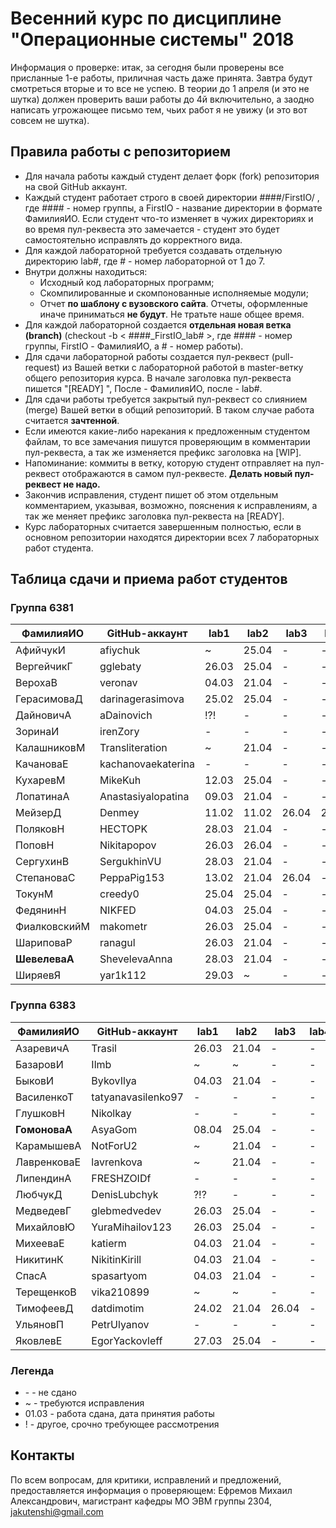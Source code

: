 # Весенний курс по дисциплине "Операционные системы" 2018

Информация о проверке: итак, за сегодня были проверены все присланные 1-е работы, приличная часть даже принята. Завтра будут смотреться вторые и то все не успею. В теории до 1 апреля (и это не шутка) должен проверить ваши работы до 4й включительно, а заодно написать угрожающее письмо тем, чьих работ я не увижу (и это вот совсем не шутка).

## Правила работы с репозиторием

- Для начала работы каждый студент делает форк (fork) репозитория на свой GitHub аккаунт.
- Каждый студент работает строго в своей директории ####/FirstIO/ , где #### - номер группы, а FirstIO - название директории в формате ФамилияИО. Если студент что-то изменяет в чужих директориях и во время пул-реквеста это замечается - студент это будет самостоятельно исправлять до корректного вида.
- Для каждой лабораторной требуется создавать отдельную директорию lab#, где # - номер лабораторной от 1 до 7.
- Внутри должны находиться:
    * Исходный код лабораторных программ;
    * Скомпилированные и скомпонованные исполняемые модули;
    * Отчет **по шаблону с вузовского сайта**. Отчеты, оформленные иначе приниматься **не будут**. Не тратьте наше общее время.
- Для каждой лабораторной создается **отдельная новая ветка (branch)** (checkout -b < ####\_FirstIO\_lab# >, где #### - номер группы, FirstIO - ФамилияИО, а # - номер работы).
- Для сдачи лабораторной работы создается пул-реквест (pull-request) из Вашей ветки с лабораторной работой в master-ветку общего репозитория курса. В начале заголовка пул-реквеста пишется "[READY] ", После - ФамилияИО, после - lab#.
- Для сдачи работы требуется закрытый пул-реквест со слиянием (merge) Вашей ветки в общий репозиторий. В таком случае работа считается **зачтенной**.
- Если имеются какие-либо нарекания к предложенным студентом файлам, то все замечания пишутся проверяющим в комментарии пул-реквеста, а так же изменяется префикс заголовка на [WIP].
- Напоминание: коммиты в ветку, которую студент отправляет на пул-реквест отображаются в самом пул-реквесте. **Делать новый пул-реквест не надо.**
- Закончив исправления, студент пишет об этом отдельным комментарием, указывая, возможно, пояснения к исправлениям, а так же меняет префикс заголовка пул-реквеста на [READY].
- Курс лабораторных считается завершенным полностью, если в основном репозитории находятся директории всех 7 лабораторных работ студента.


## Таблица сдачи и приема работ студентов

### Группа 6381

| ФамилияИО     | GitHub-аккаунт     | lab1  | lab2  | lab3  | lab4  | lab5  | lab6  | lab7  |
| ------------- | ------------------ | ----- | ----- | ----- | ----- | ----- | ----- | ----- |
| АфийчукИ      | afiychuk           |   ~   | 25.04 |   -   |   -   |   -   |   -   |   -   |
| ВергейчикГ    | gglebaty           | 26.03 | 25.04 |   -   |   -   |   -   |   -   |   -   |
| ВерохаВ       | veronav            | 04.03 | 21.04 |   -   |   -   |   -   |   -   |   -   |
| ГерасимоваД   | darinagerasimova   | 25.02 | 25.04 |   -   |   -   |   -   |   -   |   -   |
| ДайновичА     | aDainovich         |  !?!  |   -   |   -   |   -   |   -   |   -   |   -   |
| ЗоринаИ       | irenZory           |   -   |   -   |   -   |   -   |   -   |   -   |   -   |
| КалашниковМ   | Transliteration    |   ~   | 21.04 |   -   |   -   |   -   |   -   |   -   |
| КачановаЕ     | kachanovaekaterina |   -   |   -   |   -   |   -   |   -   |   -   |   -   |
| КухаревМ      | MikeKuh            | 12.03 | 25.04 |   -   |   -   |   -   |   -   |   -   |
| ЛопатинаА     | Anastasiyalopatina | 09.03 | 21.04 |   -   |   -   |   -   |   -   |   -   |
| МейзерД       | Denmey             | 11.02 | 11.02 | 26.04 | 26.04 | 26.04 | 26.04 |   ~   |
| ПоляковН      | HECTOPK            | 28.03 | 21.04 |   -   |   -   |   -   |   -   |   -   |
| ПоповН        | Nikitapopov        | 26.03 | 26.04 |   -   |   -   |   -   |   -   |   -   |
| СергухинВ     | SergukhinVU        | 28.03 | 21.04 |   -   |   -   |   -   |   -   |   -   |
| СтепановаС    | PeppaPig153        | 13.02 | 21.04 | 26.04 |   -   |   -   |   -   |   -   |
| ТокунМ        | creedy0            | 25.04 | 25.04 |   -   |   -   |   -   |   -   |   -   |
| ФедянинН      | NIKFED             | 04.03 | 25.04 |   -   |   -   |   -   |   -   |   -   |
| ФиалковскийМ  | makometr           | 26.03 | 25.04 |   -   |   -   |   -   |   -   |   -   |
| ШариповаР     | ranagul            | 26.03 | 21.04 |   -   |   -   |   -   |   -   |   -   |
| **ШевелеваА** | ShevelevaAnna      | 28.03 | 21.04 |   -   |   -   |   -   |   -   |   -   |
| ШиряевЯ       | yar1k112           | 29.03 |   ~   |   -   |   -   |   -   |   -   |   -   |

### Группа 6383

| ФамилияИО     | GitHub-аккаунт     | lab1  | lab2  | lab3  | lab4  | lab5  | lab6  | lab7  |
| ------------- | ------------------ | ----- | ----- | ----- | ----- | ----- | ----- | ----- |
| АзаревичА     | Trasil             | 26.03 | 21.04 |   -   |   -   |   -   |   -   |   -   |
| БазаровИ      | Ilmb               |   ~   |   ~   |   -   |   -   |   -   |   -   |   -   |
| БыковИ        | BykovIlya          | 04.03 | 21.04 |   -   |   -   |   -   |   -   |   -   |
| ВасиленкоТ    | tatyanavasilenko97 |   -   |   -   |   -   |   -   |   -   |   -   |   -   |
| ГлушковН      | Nikolkay           |   -   |   -   |   -   |   -   |   -   |   -   |   -   |
| **ГомоноваА** | AsyaGom            | 08.04 | 25.04 |   -   |   -   |   -   |   -   |   -   |
| КарамышевА    | NotForU2           |   ~   | 21.04 |   -   |   -   |   -   |   -   |   -   |
| ЛавренковаЕ   | lavrenkova         |   ~   | 21.04 |   -   |   -   |   -   |   -   |   -   |
| ЛипендинА     | FRESHZOIDf         |   -   |   -   |   -   |   -   |   -   |   -   |   -   |
| ЛюбчукД       | DenisLubchyk       |  ?!?  |   -   |   -   |   -   |   -   |   -   |   -   |
| МедведевГ     | glebmedvedev       | 26.03 | 25.04 |   -   |   -   |   -   |   -   |   -   |
| МихайловЮ     | YuraMihailov123    | 26.03 | 25.04 |   -   |   -   |   -   |   -   |   -   |
| МихееваЕ      | katierm            | 04.03 | 21.04 |   -   |   -   |   -   |   -   |   -   |
| НикитинК      | NikitinKirill      | 04.03 | 21.04 |   -   |   -   |   -   |   -   |   -   |
| СпасА         | spasartyom         | 04.03 | 21.04 |   -   |   -   |   -   |   -   |   -   |
| ТерещенкоВ    | vika210899         |   ~   |   ~   |   -   |   -   |   -   |   -   |   -   |
| ТимофеевД     | datdimotim         | 24.02 | 21.04 | 26.04 |   -   |   -   |   -   |   -   |
| УльяновП      | PetrUlyanov        |   -   |   -   |   -   |   -   |   -   |   -   |   -   |
| ЯковлевЕ      | EgorYackovleff     | 27.03 | 25.04 |   -   |   -   |   -   |   -   |   -   |

### Легенда

- \- - не сдано
- ~ - требуются исправления
- 01.03 - работа сдана, дата принятия работы
- ! - другое, срочно требующее рассмотрения

## Контакты

По всем вопросам, для критики, исправлений и предложений, предоставляется информация о проверяющем: Ефремов Михаил Александрович, магистрант кафедры МО ЭВМ группы 2304, jakutenshi@gmail.com
